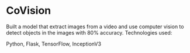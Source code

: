 # CoVision

Built a model that extract images from a video and use computer vision to detect objects in the images with 80% accuracy.
Technologies used:

Python, Flask, TensorFlow, InceptionV3
